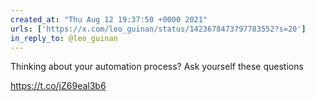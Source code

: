 ```yaml
---
created_at: "Thu Aug 12 19:37:50 +0000 2021"
urls: ['https://x.com/leo_guinan/status/1423678473797783552?s=20']
in_reply_to: @leo_guinan
---
```


Thinking about your automation process? Ask yourself these questions

https://t.co/jZ69eal3b6